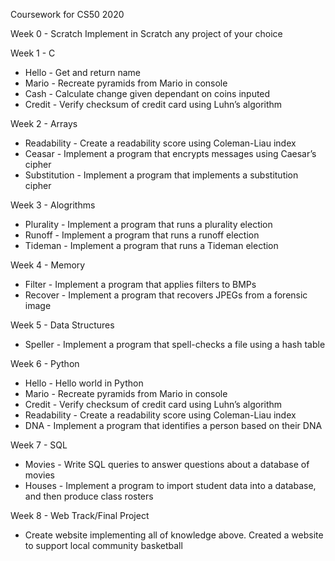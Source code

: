 Coursework for CS50 2020

Week 0 - Scratch
Implement in Scratch any project of your choice

Week 1 - C
- Hello - Get and return name
- Mario - Recreate pyramids from Mario in console
- Cash - Calculate change given dependant on coins inputed
- Credit - Verify checksum of credit card using Luhn’s algorithm

Week 2 - Arrays
- Readability - Create a readability score using Coleman-Liau index
- Ceasar - Implement a program that encrypts messages using Caesar’s cipher
- Substitution - Implement a program that implements a substitution cipher

Week 3 - Alogrithms
- Plurality - Implement a program that runs a plurality election
- Runoff - Implement a program that runs a runoff election
- Tideman - Implement a program that runs a Tideman election

Week 4 - Memory
- Filter - Implement a program that applies filters to BMPs
- Recover - Implement a program that recovers JPEGs from a forensic image

Week 5 - Data Structures
- Speller - Implement a program that spell-checks a file using a hash table

Week 6 - Python
- Hello - Hello world in Python
- Mario - Recreate pyramids from Mario in console
- Credit - Verify checksum of credit card using Luhn’s algorithm
- Readability - Create a readability score using Coleman-Liau index
- DNA - Implement a program that identifies a person based on their DNA

Week 7 - SQL
- Movies - Write SQL queries to answer questions about a database of movies
- Houses - Implement a program to import student data into a database, and then produce class rosters

Week 8 - Web Track/Final Project
- Create website implementing all of knowledge above. Created a website to support local community basketball
